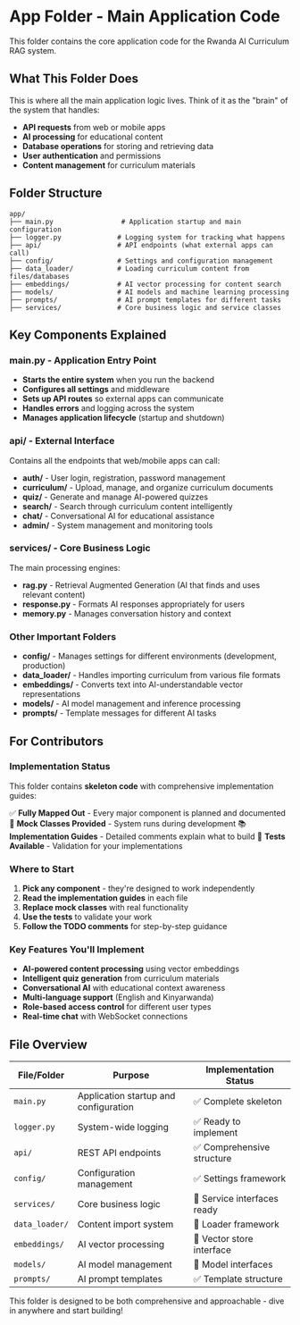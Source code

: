 # App Folder - Main Application Code

This folder contains the core application code for the Rwanda AI Curriculum RAG system.

## What This Folder Does

This is where all the main application logic lives. Think of it as the "brain" of the system that handles:
- **API requests** from web or mobile apps
- **AI processing** for educational content
- **Database operations** for storing and retrieving data
- **User authentication** and permissions
- **Content management** for curriculum materials

## Folder Structure

```
app/
├── main.py                 # Application startup and main configuration
├── logger.py              # Logging system for tracking what happens
├── api/                   # API endpoints (what external apps can call)
├── config/                # Settings and configuration management  
├── data_loader/           # Loading curriculum content from files/databases
├── embeddings/            # AI vector processing for content search
├── models/                # AI models and machine learning processing
├── prompts/               # AI prompt templates for different tasks
├── services/              # Core business logic and service classes
```

## Key Components Explained

### main.py - Application Entry Point
- **Starts the entire system** when you run the backend
- **Configures all settings** and middleware
- **Sets up API routes** so external apps can communicate
- **Handles errors** and logging across the system
- **Manages application lifecycle** (startup and shutdown)

### api/ - External Interface
Contains all the endpoints that web/mobile apps can call:
- **auth/** - User login, registration, password management
- **curriculum/** - Upload, manage, and organize curriculum documents
- **quiz/** - Generate and manage AI-powered quizzes
- **search/** - Search through curriculum content intelligently
- **chat/** - Conversational AI for educational assistance
- **admin/** - System management and monitoring tools

### services/ - Core Business Logic  
The main processing engines:
- **rag.py** - Retrieval Augmented Generation (AI that finds and uses relevant content)
- **response.py** - Formats AI responses appropriately for users
- **memory.py** - Manages conversation history and context

### Other Important Folders
- **config/** - Manages settings for different environments (development, production)
- **data_loader/** - Handles importing curriculum from various file formats
- **embeddings/** - Converts text into AI-understandable vector representations
- **models/** - AI model management and inference processing
- **prompts/** - Template messages for different AI tasks

## For Contributors

### Implementation Status
This folder contains **skeleton code** with comprehensive implementation guides:

✅ **Fully Mapped Out** - Every major component is planned and documented
🔨 **Mock Classes Provided** - System runs during development
📚 **Implementation Guides** - Detailed comments explain what to build
🧪 **Tests Available** - Validation for your implementations

### Where to Start
1. **Pick any component** - they're designed to work independently
2. **Read the implementation guides** in each file
3. **Replace mock classes** with real functionality
4. **Use the tests** to validate your work
5. **Follow the TODO comments** for step-by-step guidance

### Key Features You'll Implement
- **AI-powered content processing** using vector embeddings
- **Intelligent quiz generation** from curriculum materials  
- **Conversational AI** with educational context awareness
- **Multi-language support** (English and Kinyarwanda)
- **Role-based access control** for different user types
- **Real-time chat** with WebSocket connections

## File Overview

| File/Folder | Purpose | Implementation Status |
|-------------|---------|----------------------|
| `main.py` | Application startup and configuration | ✅ Complete skeleton |
| `logger.py` | System-wide logging | ✅ Ready to implement |
| `api/` | REST API endpoints | ✅ Comprehensive structure |
| `config/` | Configuration management | ✅ Settings framework |
| `services/` | Core business logic | 🔨 Service interfaces ready |
| `data_loader/` | Content import system | 🔨 Loader framework |
| `embeddings/` | AI vector processing | 🔨 Vector store interface |
| `models/` | AI model management | 🔨 Model interfaces |
| `prompts/` | AI prompt templates | ✅ Template structure |

This folder is designed to be both comprehensive and approachable - dive in anywhere and start building!